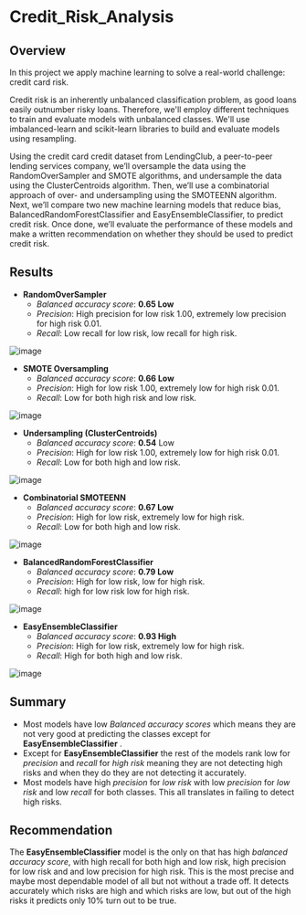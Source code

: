# Credit_Risk_Analysis

## Overview 

In this project we  apply machine learning to solve a real-world challenge: credit card risk.

Credit risk is an inherently unbalanced classification problem, as good loans easily outnumber risky loans. Therefore, we'll employ different techniques to train and evaluate models with unbalanced classes. We'll use imbalanced-learn and scikit-learn libraries to build and evaluate models using resampling.

Using the credit card credit dataset from LendingClub, a peer-to-peer lending services company, we’ll oversample the data using the RandomOverSampler and SMOTE algorithms, and undersample the data using the ClusterCentroids algorithm. Then, we’ll use a combinatorial approach of over- and undersampling using the SMOTEENN algorithm. Next, we’ll compare two new machine learning models that reduce bias, BalancedRandomForestClassifier and EasyEnsembleClassifier, to predict credit risk. Once  done, we’ll evaluate the performance of these models and make a written recommendation on whether they should be used to predict credit risk.

## Results

- **RandomOverSampler**
   - *Balanced accuracy score*: **0.65 Low**
  - *Precision*: High precision for low risk 1.00, extremely low precision for high risk 0.01.
  - *Recall*: Low recall for low risk, low recall for high risk.
   
![image](https://user-images.githubusercontent.com/104289098/187091507-208f3234-a087-4b69-8ab2-9bd63284339b.png)


- **SMOTE Oversampling**
  - *Balanced accuracy score*: **0.66 Low**
  - *Precision*: High for low risk 1.00, extremely low for high risk 0.01.
  - *Recall*: Low for both high risk and low risk.
  
![image](https://user-images.githubusercontent.com/104289098/187091583-619ad4fd-00d9-4e78-8f6d-ca00a3fcb9ac.png)


- **Undersampling (ClusterCentroids)**
  - *Balanced accuracy score*: **0.54** Low
  - *Precision*: High for low risk 1.00, extremely low for high risk 0.01.
  - *Recall*: Low for both high and low risk.

![image](https://user-images.githubusercontent.com/104289098/187091611-9a64f122-ab82-4e92-a0f8-12c6212350cc.png)


- **Combinatorial SMOTEENN**
  - *Balanced accuracy score*: **0.67 Low**
  - *Precision*: High for low risk, extremely low for high risk.
  - *Recall*: Low for both high and low risk.
   
![image](https://user-images.githubusercontent.com/104289098/187091639-2ae6627e-56e4-45ab-ad3d-3e7d6bc6756f.png)


- **BalancedRandomForestClassifier**
  - *Balanced accuracy score*: **0.79 Low**
  - *Precision*: High for low risk, low for high risk.
  - *Recall*: high for low risk low for high risk.

![image](https://user-images.githubusercontent.com/104289098/187091669-0afc88b1-db3c-46e6-970c-1220f0734229.png)


- **EasyEnsembleClassifier**
  - *Balanced accuracy score*: **0.93 High**
  - *Precision*: High for low risk, extremely low for high risk.
  - *Recall*: High for both high and low risk.
  
![image](https://user-images.githubusercontent.com/104289098/187091696-a61fc28e-8611-409f-81f8-85d62df4490a.png)


## Summary 
- Most models have low *Balanced accuracy scores* which means they are not very good at predicting the classes except for **EasyEnsembleClassifier** .
- Except for **EasyEnsembleClassifier** the rest of the models rank low for *precision* and *recall* for *high risk* meaning they are not detecting high risks and when they do they are not detecting it accurately.
- Most models have high *precision* for *low risk* with low *precision* for *low risk* and low *recall* for both classes. This all translates in failing to detect high risks.

## Recommendation
The **EasyEnsembleClassifier** model is the only on that has high *balanced accuracy score*, with high recall for both high and low risk, high precision for low risk and and low precision for high risk. This is the most precise and maybe most dependable model of all but not without a trade off. It detects accurately which risks are high and which risks are low, but out of the high risks it predicts only 10% turn out to be true. 

